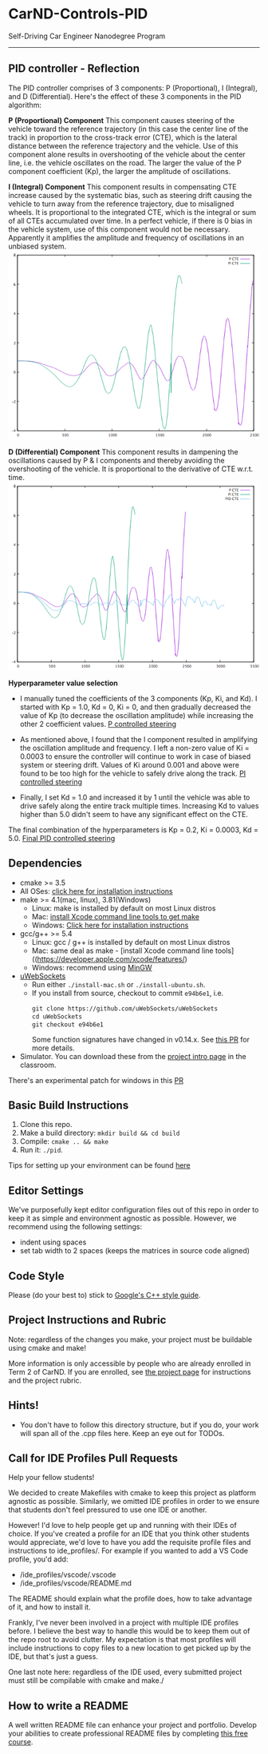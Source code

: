 # CarND-Controls-PID
Self-Driving Car Engineer Nanodegree Program

---
## PID controller - Reflection

The PID controller comprises of 3 components: P (Proportional), I (Integral), and D (Differential). Here's the effect of these 3 components in the PID algorithm:

[//]: # (Image References)

[image1]: ./images/P_vs_PI.png "Effect of adding I component"
[image2]: ./images/P_vs_PI_vs_PID.png "Effect of adding D component"

**P (Proportional) Component**
This component causes steering of the vehicle toward the reference trajectory (in this case the center line of the track) in proportion to the cross-track error (CTE), which is the lateral distance between the reference trajectory and the vehicle. Use of this component alone results in overshooting of the vehicle about the center line, i.e. the vehicle oscillates on the road. The larger the value of the P component coefficient (Kp), the larger the amplitude of oscillations.

**I (Integral) Component**
This component results in compensating CTE increase caused by the systematic bias, such as steering drift causing the vehicle to turn away from the reference trajectory, due to misaligned wheels. It is proportional to the integrated CTE, which is the integral or sum of all CTEs accumulated over time.
In a perfect vehicle, if there is 0 bias in the vehicle system, use of this component would not be necessary. Apparently it amplifies the amplitude and frequency of oscillations in an unbiased system.
![Effect of adding I component][image1]

**D (Differential) Component**
This component results in dampening the oscillations caused by P & I components and thereby avoiding the overshooting of the vehicle. It is proportional to the derivative of CTE w.r.t. time.
![Effect of adding D component][image2]

**Hyperparameter value selection**
* I manually tuned the coefficients of the 3 components (Kp, Ki, and Kd). I started with Kp = 1.0, Kd = 0, Ki = 0, and then gradually decreased the value of Kp (to decrease the oscillation amplitude) while increasing the other 2 coefficient values.
[P controlled steering](./videos/P.mov)

* As mentioned above, I found that the I component resulted in amplifying the oscillation amplitude and frequency. I left a non-zero value of Ki = 0.0003 to ensure the controller will continue to work in case of biased system or steering drift. Values of Ki around 0.001 and above were found to be too high for the vehicle to safely drive along the track.
[PI controlled steering](./videos/PI.mov)

* Finally, I set Kd = 1.0 and increased it by 1 until the vehicle was able to drive safely along the entire track multiple times. Increasing Kd to values higher than 5.0 didn't seem to have any significant effect on the CTE. 

The final combination of the hyperparameters is Kp = 0.2, Ki = 0.0003, Kd = 5.0.
[Final PID controlled steering](./videos/PID.mov)


## Dependencies

* cmake >= 3.5
 * All OSes: [click here for installation instructions](https://cmake.org/install/)
* make >= 4.1(mac, linux), 3.81(Windows)
  * Linux: make is installed by default on most Linux distros
  * Mac: [install Xcode command line tools to get make](https://developer.apple.com/xcode/features/)
  * Windows: [Click here for installation instructions](http://gnuwin32.sourceforge.net/packages/make.htm)
* gcc/g++ >= 5.4
  * Linux: gcc / g++ is installed by default on most Linux distros
  * Mac: same deal as make - [install Xcode command line tools]((https://developer.apple.com/xcode/features/)
  * Windows: recommend using [MinGW](http://www.mingw.org/)
* [uWebSockets](https://github.com/uWebSockets/uWebSockets)
  * Run either `./install-mac.sh` or `./install-ubuntu.sh`.
  * If you install from source, checkout to commit `e94b6e1`, i.e.
    ```
    git clone https://github.com/uWebSockets/uWebSockets
    cd uWebSockets
    git checkout e94b6e1
    ```
    Some function signatures have changed in v0.14.x. See [this PR](https://github.com/udacity/CarND-MPC-Project/pull/3) for more details.
* Simulator. You can download these from the [project intro page](https://github.com/udacity/self-driving-car-sim/releases) in the classroom.

There's an experimental patch for windows in this [PR](https://github.com/udacity/CarND-PID-Control-Project/pull/3)

## Basic Build Instructions

1. Clone this repo.
2. Make a build directory: `mkdir build && cd build`
3. Compile: `cmake .. && make`
4. Run it: `./pid`.

Tips for setting up your environment can be found [here](https://classroom.udacity.com/nanodegrees/nd013/parts/40f38239-66b6-46ec-ae68-03afd8a601c8/modules/0949fca6-b379-42af-a919-ee50aa304e6a/lessons/f758c44c-5e40-4e01-93b5-1a82aa4e044f/concepts/23d376c7-0195-4276-bdf0-e02f1f3c665d)

## Editor Settings

We've purposefully kept editor configuration files out of this repo in order to
keep it as simple and environment agnostic as possible. However, we recommend
using the following settings:

* indent using spaces
* set tab width to 2 spaces (keeps the matrices in source code aligned)

## Code Style

Please (do your best to) stick to [Google's C++ style guide](https://google.github.io/styleguide/cppguide.html).

## Project Instructions and Rubric

Note: regardless of the changes you make, your project must be buildable using
cmake and make!

More information is only accessible by people who are already enrolled in Term 2
of CarND. If you are enrolled, see [the project page](https://classroom.udacity.com/nanodegrees/nd013/parts/40f38239-66b6-46ec-ae68-03afd8a601c8/modules/f1820894-8322-4bb3-81aa-b26b3c6dcbaf/lessons/e8235395-22dd-4b87-88e0-d108c5e5bbf4/concepts/6a4d8d42-6a04-4aa6-b284-1697c0fd6562)
for instructions and the project rubric.

## Hints!

* You don't have to follow this directory structure, but if you do, your work
  will span all of the .cpp files here. Keep an eye out for TODOs.

## Call for IDE Profiles Pull Requests

Help your fellow students!

We decided to create Makefiles with cmake to keep this project as platform
agnostic as possible. Similarly, we omitted IDE profiles in order to we ensure
that students don't feel pressured to use one IDE or another.

However! I'd love to help people get up and running with their IDEs of choice.
If you've created a profile for an IDE that you think other students would
appreciate, we'd love to have you add the requisite profile files and
instructions to ide_profiles/. For example if you wanted to add a VS Code
profile, you'd add:

* /ide_profiles/vscode/.vscode
* /ide_profiles/vscode/README.md

The README should explain what the profile does, how to take advantage of it,
and how to install it.

Frankly, I've never been involved in a project with multiple IDE profiles
before. I believe the best way to handle this would be to keep them out of the
repo root to avoid clutter. My expectation is that most profiles will include
instructions to copy files to a new location to get picked up by the IDE, but
that's just a guess.

One last note here: regardless of the IDE used, every submitted project must
still be compilable with cmake and make./

## How to write a README
A well written README file can enhance your project and portfolio.  Develop your abilities to create professional README files by completing [this free course](https://www.udacity.com/course/writing-readmes--ud777).
